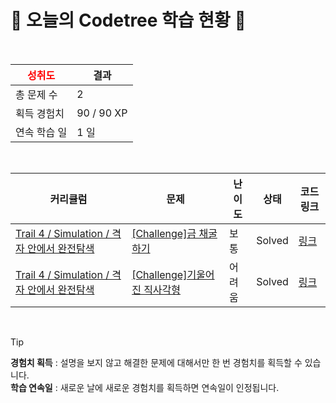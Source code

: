 # 🌲 오늘의 Codetree 학습 현황 🌲

<br />

| <span style="color:red;display:block;text-align:center;"> **성취도**</span> | 결과 |
|---|---|
| 총 문제 수 | 2 |
| 획득 경험치 | 90 / 90 XP |
| 연속 학습 일 | 1 일 |

<br />

|커리큘럼|문제|난이도|상태|코드 링크|
|---|---|---|---|---|
|[Trail 4 / Simulation / 격자 안에서 완전탐색](https://www.codetree.ai/trail-info/intermediate-low/)|[[Challenge]금 채굴하기](https://www.codetree.ai/trails/complete/curated-cards/challenge-gold-mining/)|보통|Solved|[링크](https://github.com/CHO-YoungSeok/codeTree/blob/main/250902/%EA%B8%88%20%EC%B1%84%EA%B5%B4%ED%95%98%EA%B8%B0/gold-mining.java)|
|[Trail 4 / Simulation / 격자 안에서 완전탐색](https://www.codetree.ai/trail-info/intermediate-low/)|[[Challenge]기울어진 직사각형](https://www.codetree.ai/trails/complete/curated-cards/challenge-slanted-rectangle/)|어려움|Solved|[링크](https://github.com/CHO-YoungSeok/codeTree/blob/main/250902/%EA%B8%B0%EC%9A%B8%EC%96%B4%EC%A7%84%20%EC%A7%81%EC%82%AC%EA%B0%81%ED%98%95/slanted-rectangle.java)|


<br />

> [!TIP]
> **경험치 획득** : 설명을 보지 않고 해결한 문제에 대해서만 한 번 경험치를 획득할 수 있습니다.  
> **학습 연속일** : 새로운 날에 새로운 경험치를 획득하면 연속일이 인정됩니다.


